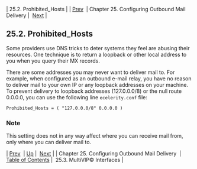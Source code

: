 | 25.2. Prohibited_Hosts |
| [Prev](outbound_mail)  | Chapter 25. Configuring Outbound Mail Delivery |  [Next](outbound_mail.multivip.interfaces) |

## 25.2. Prohibited_Hosts

Some providers use DNS tricks to deter systems they feel are abusing their resources. One technique is to return a loopback or other local address to you when you query their MX records.

There are some addresses you may never want to deliver mail to. For example, when configured as an outbound e-mail relay, you have no reason to deliver mail to your own IP or any loopback addresses on your machine. To prevent delivery to loopback addresses (127.0.0.0/8) or the null route 0.0.0.0, you can use the following line `ecelerity.conf` file:

`Prohibited_Hosts = ( "127.0.0.0/8" 0.0.0.0 )`
### Note

This setting does not in any way affect where you can receive mail from, only where you can deliver mail to.

| [Prev](outbound_mail)  | [Up](outbound_mail) |  [Next](outbound_mail.multivip.interfaces) |
| Chapter 25. Configuring Outbound Mail Delivery  | [Table of Contents](index) |  25.3. MultiVIP© Interfaces |

